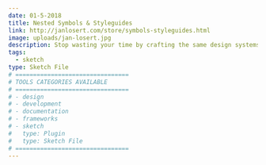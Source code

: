 ```yaml
---
date: 01-5-2018
title: Nested Symbols & Styleguides
link: http://janlosert.com/store/symbols-styleguides.html
image: uploads/jan-losert.jpg
description: Stop wasting your time by crafting the same design systems and elements from scratch over and over and over again - and let the magic of this template’s nested symbols begin!
tags:
  - sketch
type: Sketch File
# ================================
# TOOLS CATEGORIES AVAILABLE
# ================================
# - design
# - development
# - documentation
# - frameworks
# - sketch
#   type: Plugin
#   type: Sketch File
# ================================
---
```

